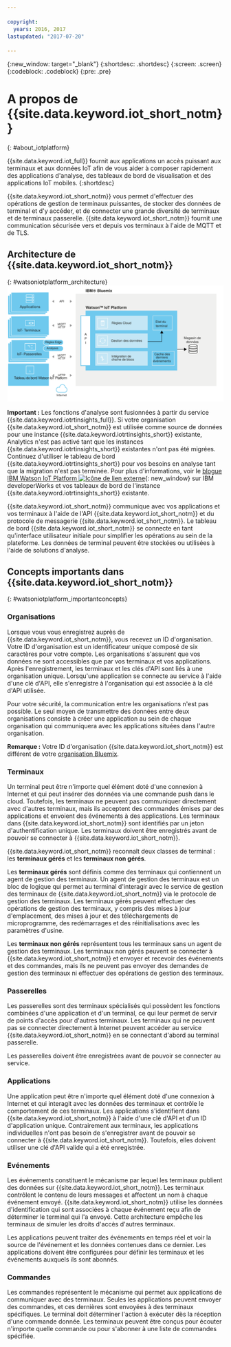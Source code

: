 ```yaml
---

copyright:
  years: 2016, 2017
lastupdated: "2017-07-20"

---
```


{:new_window: target="\_blank"}
{:shortdesc: .shortdesc}
{:screen: .screen}
{:codeblock: .codeblock}
{:pre: .pre}

# A propos de {{site.data.keyword.iot_short_notm}}
{: #about_iotplatform}

{{site.data.keyword.iot_full}} fournit aux applications un accès puissant aux terminaux et aux données IoT afin de vous aider à composer rapidement des applications d'analyse, des tableaux de bord de visualisation et des applications IoT mobiles.
{:shortdesc}

{{site.data.keyword.iot_short_notm}} vous permet d'effectuer des opérations de gestion de terminaux puissantes, de stocker des données de terminal et d'y accéder, et de connecter une grande diversité de terminaux et de terminaux passerelle. {{site.data.keyword.iot_short_notm}} fournit une communication sécurisée vers et depuis vos terminaux à l'aide de MQTT et de TLS.

## Architecture de {{site.data.keyword.iot_short_notm}}
{: #watsoniotplatform_architecture}
![Architecture d'IBM Watson IoT Platform](images/architecture_platform_2.svg "Architecture d'IBM Watson IoT Platform")

**Important :** Les fonctions d'analyse sont fusionnées à partir du service {{site.data.keyword.iotrtinsights_full}}. Si votre organisation {{site.data.keyword.iot_short_notm}} est utilisée comme source de données pour une instance {{site.data.keyword.iotrtinsights_short}} existante, Analytics n'est pas activé tant que les instances {{site.data.keyword.iotrtinsights_short}} existantes n'ont pas été migrées. Continuez d'utiliser le tableau de bord {{site.data.keyword.iotrtinsights_short}} pour vos besoins en analyse tant que la migration n'est pas terminée. Pour plus d'informations, voir le [blogue IBM Watson IoT Platform ![Icône de lien externe](../../icons/launch-glyph.svg "External link icon")](https://developer.ibm.com/iotplatform/2016/04/28/iot-real-time-insights-and-watson-iot-platform-a-match-made-in-heaven/){: new_window} sur IBM developerWorks et vos tableaux de bord de l'instance {{site.data.keyword.iotrtinsights_short}} existante.  

{{site.data.keyword.iot_short_notm}} communique avec vos applications et vos terminaux à l'aide de l'API {{site.data.keyword.iot_short_notm}} et du protocole de messagerie {{site.data.keyword.iot_short_notm}}. Le tableau de bord {{site.data.keyword.iot_short_notm}} se connecte en tant qu'interface utilisateur initiale pour simplifier les opérations au sein de la plateforme. Les données de terminal peuvent être stockées ou utilisées à l'aide de solutions d'analyse.

## Concepts importants dans {{site.data.keyword.iot_short_notm}}
{: #watsoniotplatform_importantconcepts}

### Organisations

Lorsque vous vous enregistrez auprès de {{site.data.keyword.iot_short_notm}}, vous recevez un ID d'organisation. Votre ID d'organisation est un identificateur unique composé de six caractères pour votre compte. Les organisations s'assurent que vos données ne sont accessibles que par vos terminaux et vos applications. Après l'enregistrement, les terminaux et les clés d'API sont liés à une organisation unique. Lorsqu'une application se connecte au service à l'aide d'une clé d'API, elle s'enregistre à l'organisation qui est associée à la clé d'API utilisée.

Pour votre sécurité, la communication entre les organisations n'est pas possible. Le seul moyen de transmettre des données entre deux organisations consiste à créer une application au sein de chaque organisation qui communiquera avec les applications situées dans l'autre organisation.

**Remarque :** Votre ID d'organisation {{site.data.keyword.iot_short_notm}} est différent de votre [organisation Bluemix](../../docs/admin/orgs_spaces.html#orginfo).

### Terminaux

Un terminal peut être n'importe quel élément doté d'une connexion à Internet et qui peut insérer des données via une commande push dans le cloud. Toutefois, les terminaux ne peuvent pas communiquer directement avec d'autres terminaux, mais ils acceptent des commandes émises par des applications et envoient des événements à des applications. Les terminaux dans {{site.data.keyword.iot_short_notm}} sont identifiés par un jeton d'authentification unique. Les terminaux doivent être enregistrés avant de pouvoir se connecter à {{site.data.keyword.iot_short_notm}}.

{{site.data.keyword.iot_short_notm}} reconnaît deux classes de terminal : les **terminaux gérés** et les **terminaux non gérés**.

Les **terminaux gérés** sont définis comme des terminaux qui contiennent un agent de gestion des terminaux. Un agent de gestion des terminaux est un bloc de logique qui permet au terminal d'interagir avec le service de gestion des terminaux de {{site.data.keyword.iot_short_notm}} via le protocole de gestion des terminaux. Les terminaux gérés peuvent effectuer des opérations de gestion des terminaux, y compris des mises à jour d'emplacement, des mises à jour et des téléchargements de microprogramme, des redémarrages et des réinitialisations avec les paramètres d'usine.

Les **terminaux non gérés** représentent tous les terminaux sans un agent de gestion des terminaux. Les terminaux non gérés peuvent se connecter à {{site.data.keyword.iot_short_notm}} et envoyer et recevoir des événements et des commandes, mais ils ne peuvent pas envoyer des demandes de gestion des terminaux ni effectuer des opérations de gestion des terminaux.

### Passerelles

Les passerelles sont des terminaux spécialisés qui possèdent les fonctions combinées d'une application et d'un terminal, ce qui leur permet de servir de points d'accès pour d'autres terminaux. Les terminaux qui ne peuvent pas se connecter directement à Internet peuvent accéder au service {{site.data.keyword.iot_short_notm}} en se connectant d'abord au terminal passerelle.

Les passerelles doivent être enregistrées avant de pouvoir se connecter au service.

### Applications

Une application peut être n'importe quel élément doté d'une connexion à Internet et qui interagit avec les données des terminaux et contrôle le comportement de ces terminaux. Les applications s'identifient dans {{site.data.keyword.iot_short_notm}} à l'aide d'une clé d'API et d'un ID d'application unique. Contrairement aux terminaux, les applications individuelles n'ont pas besoin de s'enregistrer avant de pouvoir se connecter à {{site.data.keyword.iot_short_notm}}. Toutefois, elles doivent utiliser une clé d'API valide qui a été enregistrée.

### Evénements

Les événements constituent le mécanisme par lequel les terminaux publient des données sur {{site.data.keyword.iot_short_notm}}. Les terminaux contrôlent le contenu de leurs messages et affectent un nom à chaque événement envoyé. {{site.data.keyword.iot_short_notm}} utilise les données d'identification qui sont associées à chaque événement reçu afin de déterminer le terminal qui l'a envoyé. Cette architecture empêche les terminaux de simuler les droits d'accès d'autres terminaux.

Les applications peuvent traiter des événements en temps réel et voir la source de l'événement et les données contenues dans ce dernier. Les applications doivent être configurées pour définir les terminaux et les événements auxquels ils sont abonnés.

### Commandes

Les commandes représentent le mécanisme qui permet aux applications de communiquer avec des terminaux. Seules les applications peuvent envoyer des commandes, et ces dernières sont envoyées à des terminaux spécifiques. Le terminal doit déterminer l'action à exécuter dès la réception d'une commande donnée. Les terminaux peuvent être conçus pour écouter n'importe quelle commande ou pour s'abonner à une liste de commandes spécifiée.
